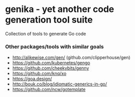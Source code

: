 # genika - yet another code generation tool suite

Collection of tools to generate Go code

### Other packages/tools with similar goals

- http://alikewise.com/gen/ (github.com/clipperhouse/gen)
- https://github.com/kubernetes/gengo
- https://github.com/cheekybits/genny
- https://github.com/knq/xo
- https://goa.design/
- http://bouk.co/blog/idiomatic-generics-in-go/
- https://github.com/ncw/gotemplate
